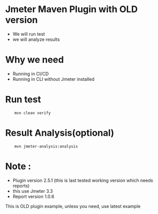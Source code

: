# Jmeter Maven Plugin with OLD version
- We will run test 
- we will analyze results
# Why we need
- Running in CI/CD
- Running in CLI without Jmeter installed

# Run test 

        mvn clean verify 
        
# Result Analysis(optional)

        mvn jmeter-analysis:analysis
# Note : 
- Plugin version 2.5.1 (this is last tested working version which needs reports)
- this use Jmeter 3.3
- Report version 1.0.6

This is OLD plugin example, unless you  need, use latest example